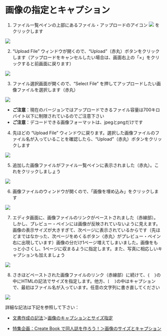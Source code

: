 # 画像の指定とキャプション

1. ファイル一覧ペインの上部にあるファイル・アップロードのアイコン ![](https://github.com/microsoft/vscode-codicons/raw/main/src/icons/arrow-up.svg) をクリックします

![ ](images/create-and-save-documents/Image-specification-and-caption/fig-1.png)

2. “Upload File” ウィンドウが開くので、“Upload”（赤丸）ボタンをクリックします（アップロードをキャンセルしたい場合は、画面右上の「×」をクリックすると前画面に戻ります）

![ ](images/create-and-save-documents/Image-specification-and-caption/fig-2.png)

3. ファイル選択画面が開くので、“Select File” を押してアップロードしたい画像ファイルを選択します（赤丸）

![ ](images/create-and-save-documents/Image-specification-and-caption/fig-3.png)

- **ご注意**：現在のバージョンではアップロードできるファイル容量は700キロバイト以下に制限されているのでご注意下さい
- **ご注意**：デコードできる画像フォーマットは、jpegとpngだけです

4. 先ほどの “Upload File” ウィンドウに戻ります。選択した画像ファイルのファイル名が入っていることを確認したら、“Upload”（赤丸）ボタンをクリックします

![ ](images/create-and-save-documents/Image-specification-and-caption/fig-4.png)

5. 追加した画像ファイルがファイル一覧ペインに表示されました（赤丸）。これをクリックしましょう

![ ](images/create-and-save-documents/Image-specification-and-caption/fig-5.png)

6. 画像ファイルのウィンドウが開くので、「画像を埋め込み」をクリックします

![ ](images/create-and-save-documents/Image-specification-and-caption/fig-6.png)

7. エディタ画面に、画像ファイルのリンクがペーストされました（赤線部）。しかし、プレビュー・ペインには画像が反映されていないように見えます。画像の表示サイズが大きすぎて、次ページに表示されているからです（先ほどまではなかった、次ページをめくるボタン〈赤丸〉がプレビュー・ペイン右に出現しています）画像の分だけ1ページ増えてしまいました。画像をもっと小さくし、1ページに収まるように指定します。また、写真に相応しいキャプションも加えましょう

![ ](images/create-and-save-documents/Image-specification-and-caption/fig-7.png)

8. さきほどペーストされた画像ファイルのリンク（赤線部）に続けて、`{  }`の中にHTMLの記法でサイズを指定します。他方、`[  ]`の中はキャプションで、最初はファイル名が入っています。任意の文字列に書き直してください

![ ](images/create-and-save-documents/Image-specification-and-caption/fig-8.png)

詳細な記法は下記を参照して下さい：

- [文書作成の記法](/create-and-save-documents/notation-for-document-creation.md)＞[画像のキャプションとサイズ指定](/create-and-save-documents/notation-for-document-creation.md#%E7%94%BB%E5%83%8F%E3%81%AE%E3%82%AD%E3%83%A3%E3%83%97%E3%82%B7%E3%83%A7%E3%83%B3%E3%81%A8%E3%82%B5%E3%82%A4%E3%82%BA%E6%8C%87%E5%AE%9A)

- [特集企画：Create Book で同人誌を作ろう！＞画像のサイズとキャプション](https://vivliostyle.org/make-books-with-create-book/#%E7%94%BB%E5%83%8F%E3%81%AE%E3%82%B5%E3%82%A4%E3%82%BA%E3%81%A8%E3%82%AD%E3%83%A3%E3%83%97%E3%82%B7%E3%83%A7%E3%83%B3)